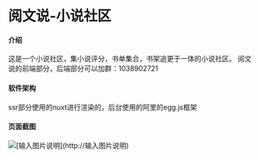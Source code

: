 # 阅文说-小说社区

#### 介绍
这是一个小说社区，集小说评分，书单集合，书架追更于一体的小说社区。
阅文说的前端部分，后端部分可以加群：1038902721

#### 软件架构
ssr部分使用的nuxt进行渲染的，后台使用的阿里的egg.js框架


#### 页面截图
![![![![![[输入图片说明](http://![![输入图片说明](https://foruda.gitee.com/images/1669536419277440090/17c4f846_1165695.png "1669536227330.png")](https://foruda.gitee.com/images/1669536408455491504/51ebbb7b_1165695.png "1669536194309.png"))](https://foruda.gitee.com/images/1669536397147303318/778234ce_1165695.png "1669536175475.png")](https://foruda.gitee.com/images/1669536387738068011/d108e5d2_1165695.png "1669536144000.png")](https://foruda.gitee.com/images/1669536376946179673/6eda5a19_1165695.png "1669536120509.png")](https://foruda.gitee.com/images/1669536366419080406/ec41b850_1165695.png "1669536101727.png")](https://foruda.gitee.com/images/1669536358445372949/d535648a_1165695.png "1669536084869.png")

